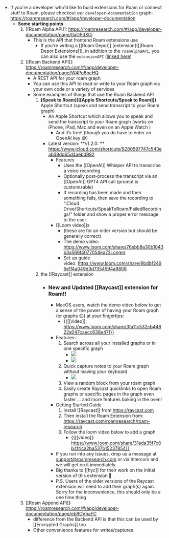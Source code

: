 - If you're a developer who'd like to build extensions for Roam or connect stuff to Roam, please checkout our `developer-documentation` graph: https://roamresearch.com/#/app/developer-documentation
    - **Some starting points**
        1. [[Roam Alpha API]]: https://roamresearch.com/#/app/developer-documentation/page/tIaOPdXCj
            - This is the API that frontend Roam extensions use
                - If you're writing a [[Roam Depot]] [extension]([[Roam Depot Extensions]]), in addition to the `roamAlphaAPI`, you can also use the `extensionAPI` ([linked here](https://roamresearch.com/#/app/developer-documentation/page/y31lhjIqU))
        2. [[Roam Backend API]]: https://roamresearch.com/#/app/developer-documentation/page/W4Po8pcHQ
            - A REST API for your roam graph
            - You can use this API to read or write to your Roam graph via your own code or a variety of services
            - Some examples of things that use the Roam Backend API
                1. **[Speak to Roam]([[Apple Shortcuts/Speak to Roam]])** Apple Shortcut (speak and send transcript to your Roam graph)
                    - An Apple Shortcut which allows you to speak and send the transcript to your Roam graph (works on iPhone, iPad, Mac and even on an Apple Watch )
                        - And it’s free! (though you do have to enter an OpenAI key 😅)
                    - Latest version: **v1.2.0: ** https://www.icloud.com/shortcuts/9280597747c543eab39dd65d4aebd992
                        - Features
                            - Uses the [[OpenAI]] Whisper API to transcribe a voice recording
                            - Optionally post-process the transcript via an [[OpenAI]] GPT4 API call (prompt is customizable)
                            - If recording has been made and then something fails, then save the recording to “iCloud Drive/Shortcuts/SpeakToRoam/FailedRecordings/” folder and show a proper error message to the user
                        - [[Loom video]]s
                            - (these are for an older version but should be generally correct)
                            - The demo video: https://www.loom.com/share/76ebb8a30b1043b3a566f4077054ea73Longer 
                            - Set up guide video: https://www.loom.com/share/9bdbf2495e1f4a049d3d7354594a9808
                2. the [[Raycast]] extension
                    - ### New and Updated [[Raycast]] extension for Roam!!
                        - MacOS users, watch the demo video below to get a sense of the power of having your Roam graph (or graphs 😉) at your fingertips:
                            - {{[[video]]: https://www.loom.com/share/3fa11c532cb44822a047caecc638e47f}}
                        - Features::
                            1. Search across all your installed graphs or in one specific graph
                                - ![](https://firebasestorage.googleapis.com/v0/b/firescript-577a2.appspot.com/o/imgs%2Fapp%2Fhelp%2FtIlPw_oQ-a.png?alt=media&token=3c666344-8de3-4595-8947-55a216095a2e)
                                - ![](https://firebasestorage.googleapis.com/v0/b/firescript-577a2.appspot.com/o/imgs%2Fapp%2Fhelp%2Fv3emRcKcRu.png?alt=media&token=59421ab9-6b29-4b13-b3ee-10ca03ed503d)
                            2. Quick capture notes to your Roam graph without leaving your keyboard
                                - ![](https://firebasestorage.googleapis.com/v0/b/firescript-577a2.appspot.com/o/imgs%2Fapp%2Fhelp%2Fj8GEmEGAx8.png?alt=media&token=f65dc849-dfa1-4ce3-b820-659036a49151)
                            3. View a random block from your roam graph
                            4. Easily create Raycast quicklinks to open Roam graphs or specific pages in the graph even faster
                               ... and more features baking in the oven!
                        - Getting Started Guide
                            1. Install [[Raycast]] from https://raycast.com
                            2. Then install the Roam Extension from: https://raycast.com/roamresearch/roam-research
                            3. Follow the loom video below to add a graph
                                - {{[[video]]: https://www.loom.com/share/31ada35f7c8b4f44a2ba537b15237854}}
                        - If you run into any issues, drop us a message at support@roamresearch.com or via Intercom and we will get on it immediately.  
                        - Big thanks to [[hyc]] for their work on the initial version of this extension 🙏
                        - P.S. Users of the older versions of the Raycast extension will need to add their graph(s) again. Sorry for the inconvenience, this should only be a one time thing
        3. [[Roam Append API]]: https://roamresearch.com/#/app/developer-documentation/page/eb8OVhaFC
            - difference from the Backend API is that this can be used by [[Encrypted Graphs]] too
            - Other convenience features for writes/captures
